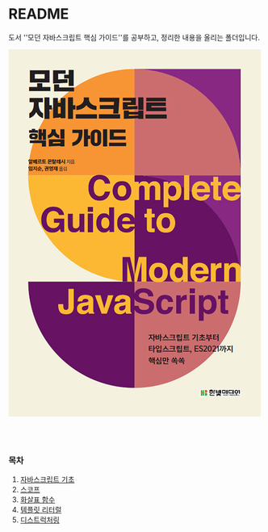 # README

도서 ''모던 자바스크립트 핵심 가이드''를 공부하고, 정리한 내용을 올리는 폴더입니다.

![img](README.assets/img.jpg)

</br>

</br>

### 목차

1. <a href="https://github.com/1seul357/TIL/blob/master/JavaScript/%EB%AA%A8%EB%8D%98%20%EC%9E%90%EB%B0%94%EC%8A%A4%ED%81%AC%EB%A6%BD%ED%8A%B8%20%ED%95%B5%EC%8B%AC%20%EA%B0%80%EC%9D%B4%EB%93%9C/%EC%9E%90%EB%B0%94%EC%8A%A4%ED%81%AC%EB%A6%BD%ED%8A%B8%20%EA%B8%B0%EC%B4%88.md">자바스크립트 기초</a>
2. <a href="https://github.com/1seul357/TIL/blob/master/JavaScript/%EB%AA%A8%EB%8D%98%20%EC%9E%90%EB%B0%94%EC%8A%A4%ED%81%AC%EB%A6%BD%ED%8A%B8%20%ED%95%B5%EC%8B%AC%20%EA%B0%80%EC%9D%B4%EB%93%9C/%EC%8A%A4%EC%BD%94%ED%94%84%20(Scope).md">스코프</a>
3. <a href="https://github.com/1seul357/TIL/blob/master/JavaScript/%EB%AA%A8%EB%8D%98%20%EC%9E%90%EB%B0%94%EC%8A%A4%ED%81%AC%EB%A6%BD%ED%8A%B8%20%ED%95%B5%EC%8B%AC%20%EA%B0%80%EC%9D%B4%EB%93%9C/%ED%99%94%EC%82%B4%ED%91%9C%20%ED%95%A8%EC%88%98.md">화살표 함수</a>
4. <a href="https://github.com/1seul357/TIL/blob/master/JavaScript/%EB%AA%A8%EB%8D%98%20%EC%9E%90%EB%B0%94%EC%8A%A4%ED%81%AC%EB%A6%BD%ED%8A%B8%20%ED%95%B5%EC%8B%AC%20%EA%B0%80%EC%9D%B4%EB%93%9C/%ED%85%9C%ED%94%8C%EB%A6%BF%20%EB%A6%AC%ED%84%B0%EB%9F%B4.md">템플릿 리터럴</a>
5. <a href="https://github.com/1seul357/TIL/blob/master/JavaScript/%EB%AA%A8%EB%8D%98%20%EC%9E%90%EB%B0%94%EC%8A%A4%ED%81%AC%EB%A6%BD%ED%8A%B8%20%ED%95%B5%EC%8B%AC%20%EA%B0%80%EC%9D%B4%EB%93%9C/%EB%94%94%EC%8A%A4%ED%8A%B8%EB%9F%AD%EC%B2%98%EB%A7%81.md">디스트럭처링</a>
